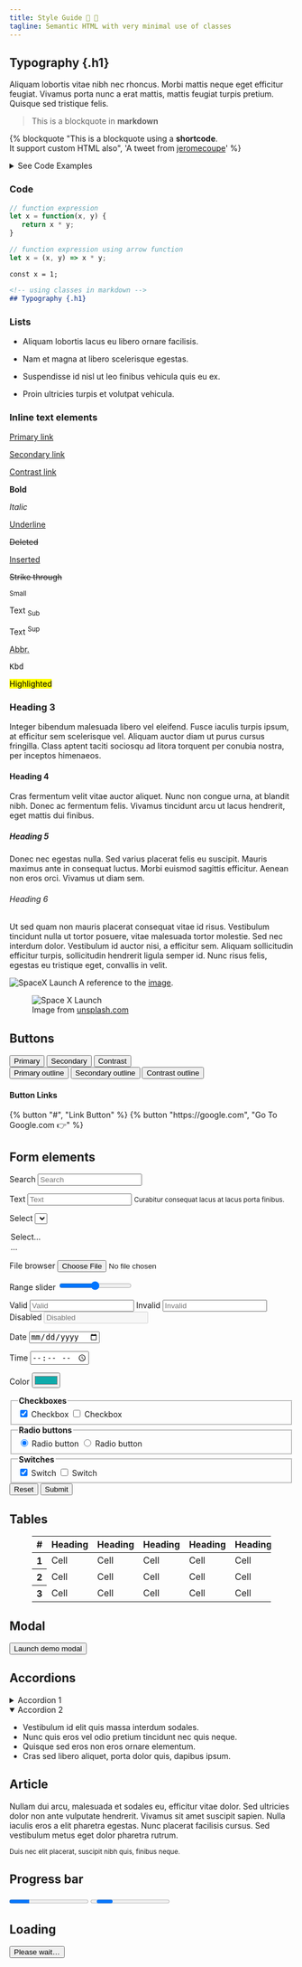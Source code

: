 ```yaml
---
title: Style Guide 💅 🎨
tagline: Semantic HTML with very minimal use of classes
---
```

<!-- Typography-->

## Typography {.h1}

Aliquam lobortis vitae nibh nec rhoncus. Morbi mattis neque eget efficitur feugiat. Vivamus porta nunc a erat mattis, mattis feugiat turpis pretium. Quisque sed tristique felis.

<!-- Blockquote -->

> This is a blockquote in **markdown**

{% blockquote "This is a blockquote using a <strong>shortcode</strong>.<br> It support custom HTML also", 'A tweet from <a href="https://twitter.com/jeromecoupe/status/1419726998881062915">jeromecoupe</a>' %}


<details>
  <summary>See Code Examples</summary>

```jinja2
{% raw %}{# Using just Markdown #}
  > This is a blockquote in **markdown**

{# Using a 11ty Shortcode #}
{% blockquote  "This is a blockquote using a <strong>shortcode</strong>", "This is a citation" %}{% endraw %}
```
</details>

<!-- Code & Pre -->
### Code

```js
// function expression
let x = function(x, y) {
   return x * y;
}

// function expression using arrow function
let x = (x, y) => x * y;
```
`const x = 1;`

```markdown
<!-- using classes in markdown -->
## Typography {.h1}

```





<!-- Lists-->

### Lists

- Aliquam lobortis lacus eu libero ornare facilisis.
- Nam et magna at libero scelerisque egestas.
- Suspendisse id nisl ut leo finibus vehicula quis eu ex.
- Proin ultricies turpis et volutpat vehicula.

  <!-- Inline text elements-->

### Inline text elements

  <section class="grid">
    <p><a href="#" onclick="event.preventDefault()">Primary link</a></p>
    <p><a href="#" class="secondary" onclick="event.preventDefault()">Secondary link</a></p>
    <p><a href="#" class="contrast" onclick="event.preventDefault()">Contrast link</a></p>
  </section>
  <section class="grid">
    <p><strong>Bold</strong></p>
    <p><em>Italic</em></p>
    <p><u>Underline</u></p>
  </section>
  <section class="grid">
    <p><del>Deleted</del></p>
    <p><ins>Inserted</ins></p>
    <p><s>Strike through</s></p>
  </section>
  <section class="grid">
    <p><small>Small </small></p>
    <p>Text <sub>Sub</sub></p>
    <p>Text <sup>Sup</sup></p>
  </section>
  <section class="grid">
    <p><abbr title="Abbreviation" data-tooltip="Abbreviation">Abbr.</abbr></p>
    <p><kbd>Kbd</kbd></p>
    <p><mark>Highlighted</mark></p>
  </section>

  <!-- Headings-->

### Heading 3

Integer bibendum malesuada libero vel eleifend. Fusce iaculis turpis ipsum, at efficitur sem scelerisque vel. Aliquam auctor diam ut purus cursus fringilla. Class aptent taciti sociosqu ad litora torquent per conubia nostra, per inceptos himenaeos.

#### Heading 4

Cras fermentum velit vitae auctor aliquet. Nunc non congue urna, at blandit nibh. Donec ac fermentum felis. Vivamus tincidunt arcu ut lacus hendrerit, eget mattis dui finibus.

##### Heading 5

Donec nec egestas nulla. Sed varius placerat felis eu suscipit. Mauris maximus ante in consequat luctus. Morbi euismod sagittis efficitur. Aenean non eros orci. Vivamus ut diam sem.

###### Heading 6

Ut sed quam non mauris placerat consequat vitae id risus. Vestibulum tincidunt nulla ut tortor posuere, vitae malesuada tortor molestie. Sed nec interdum dolor. Vestibulum id auctor nisi, a efficitur sem. Aliquam sollicitudin efficitur turpis, sollicitudin hendrerit ligula semper id. Nunc risus felis, egestas eu tristique eget, convallis in velit.

  <!-- Media-->

![SpaceX Launch](https://source.unsplash.com/TV2gg2kZD1o)
A reference to the [image](#image).

<figure>
 <img src="https://source.unsplash.com/TV2gg2kZD1o" alt="Space X Launch">
  <figcaption>Image from <a href="https://unsplash.com">unsplash.com</a></figcaption>
</figure>

</section><!-- End Typography-->

<!-- Buttons-->
<section id="buttons">
  <h2>Buttons</h2>
  <div class="grid" style="margin-top: 1rem">
    <button>Primary</button>
    <button class="secondary">Secondary</button>
    <button class="contrast">Contrast</button>
  </div>
  <div class="grid">
    <button class="outline">Primary outline</button>
    <button class="outline secondary">Secondary outline</button>
    <button class="outline contrast">Contrast outline</button>
  </div>
  <h4>Button Links</h4>
  <div class="grid">
    {% button "#", "Link Button" %}
    {% button "https://google.com", "Go To Google.com 👉" %}
  </div>
</section><!-- End Buttons -->

</section><!-- End Buttons -->

<!-- Form elements-->
<section id="form">
  <form>
    <h2>Form elements</h2>

  <!-- Search -->

<label for="search">Search</label>
<input type="search" id="search" name="search" placeholder="Search">

  <!-- Text -->

<label for="text">Text</label>
<input type="text" id="text" name="text" placeholder="Text">
<small>Curabitur consequat lacus at lacus porta finibus.</small>

  <!-- Select -->

<label for="select">Select</label>
<select id="select" name="select" required>

<option value="" selected>Select…</option>
<option>…</option>
</select>

  <!-- File browser -->

<label for="file">File browser
<input type="file" id="file" name="file">
</label>

  <!-- Range slider control -->

<label for="range">Range slider
<input type="range" min="0" max="100" value="50" id="range" name="range">
</label>

  <!-- States -->
  <div class="grid">
    <label for="valid">
      Valid
      <input type="text" id="valid" name="valid" placeholder="Valid" aria-invalid="false">
    </label>
    <label for="invalid">
      Invalid
      <input type="text" id="invalid" name="invalid" placeholder="Invalid" aria-invalid="true">
    </label>
      <label for="disabled">
        Disabled
        <input type="text" id="disabled" name="disabled" placeholder="Disabled" disabled>
      </label>
    </div>

  <div class="grid">

  <!-- Date-->

<label for="date">Date
<input type="date" id="date" name="date">
</label>

  <!-- Time-->

<label for="time">Time
<input type="time" id="time" name="time">
</label>

  <!-- Color-->

<label for="color">Color
<input type="color" id="color" name="color" value="#0eaaaa">
</label>

  </div>

  <div class="grid">

  <!-- Checkboxes -->
  <fieldset>
    <legend><strong>Checkboxes</strong></legend>
    <label for="checkbox-1">
      <input type="checkbox" id="checkbox-1" name="checkbox-1" checked>
      Checkbox
    </label>
    <label for="checkbox-2">
      <input type="checkbox" id="checkbox-2" name="checkbox-2">
      Checkbox
    </label>
  </fieldset>

  <!-- Radio buttons -->
  <fieldset>
    <legend><strong>Radio buttons</strong></legend>
    <label for="radio-1">
      <input type="radio" id="radio-1" name="radio" value="radio-1" checked>
      Radio button
    </label>
    <label for="radio-2">
      <input type="radio" id="radio-2" name="radio" value="radio-2">
      Radio button
    </label>
  </fieldset>

  <!-- Switch -->
  <fieldset>
    <legend><strong>Switches</strong></legend>
    <label for="switch-1">
      <input type="checkbox" id="switch-1" name="switch-1" role="switch" checked>
      Switch
    </label>
    <label for="switch-2">
      <input type="checkbox" id="switch-2" name="switch-2" role="switch">
      Switch
    </label>
  </fieldset>

  </div>

  <!-- Buttons -->
  <input type="reset" value="Reset" onclick="event.preventDefault()">
  <input type="submit" value="Submit" onclick="event.preventDefault()">

  </form>

  </section><!-- End Form elements-->

  <!-- Tables -->
  <section id="tables">
    <h2>Tables</h2>
    <figure>
      <table role="grid">
        <thead>
          <tr>
            <th scope="col">#</th>
            <th scope="col">Heading</th>
            <th scope="col">Heading</th>
            <th scope="col">Heading</th>
            <th scope="col">Heading</th>
            <th scope="col">Heading</th>
            <th scope="col">Heading</th>
            <th scope="col">Heading</th>
          </tr>
        </thead>
        <tbody>
          <tr>
            <th scope="row">1</th>
            <td>Cell</td>
            <td>Cell</td>
            <td>Cell</td>
            <td>Cell</td>
            <td>Cell</td>
            <td>Cell</td>
            <td>Cell</td>
          </tr>
          <tr>
            <th scope="row">2</th>
            <td>Cell</td>
            <td>Cell</td>
            <td>Cell</td>
            <td>Cell</td>
            <td>Cell</td>
            <td>Cell</td>
            <td>Cell</td>
          </tr>
          <tr>
            <th scope="row">3</th>
            <td>Cell</td>
            <td>Cell</td>
            <td>Cell</td>
            <td>Cell</td>
            <td>Cell</td>
            <td>Cell</td>
            <td>Cell</td>
          </tr>
        </tbody>
      </table>
    </figure>
  </section><!-- End Tables -->

  <!-- Modal -->
  <section id="modal">
    <h2>Modal</h2>
    <button class="contrast" data-target="modal-example" onclick="toggleModal(event)">Launch demo modal</button>
  </section><!-- End Modal -->

  <!-- Accordions -->
  <section id="accordions">
    <h2>Accordions</h2>
    <details>
      <summary>Accordion 1</summary>
      <p>Lorem ipsum dolor sit amet, consectetur adipiscing elit. Pellentesque urna diam, tincidunt nec porta sed, auctor id velit. Etiam venenatis nisl ut orci consequat, vitae tempus quam commodo. Nulla non mauris ipsum. Aliquam eu posuere orci. Nulla convallis lectus rutrum quam hendrerit, in facilisis elit sollicitudin. Mauris pulvinar pulvinar mi, dictum tristique elit auctor quis. Maecenas ac ipsum ultrices, porta turpis sit amet, congue turpis.</p>
    </details>
    <details open>
      <summary>Accordion 2</summary>
      <ul>
        <li>Vestibulum id elit quis massa interdum sodales.</li>
        <li>Nunc quis eros vel odio pretium tincidunt nec quis neque.</li>
        <li>Quisque sed eros non eros ornare elementum.</li>
        <li>Cras sed libero aliquet, porta dolor quis, dapibus ipsum.</li>
      </ul>
    </details>
  </section><!-- End Accordions -->

  <!-- Article-->
  <article id="article">
    <h2>Article</h2>
    <p>Nullam dui arcu, malesuada et sodales eu, efficitur vitae dolor. Sed ultricies dolor non ante vulputate hendrerit. Vivamus sit amet suscipit sapien. Nulla iaculis eros a elit pharetra egestas. Nunc placerat facilisis cursus. Sed vestibulum metus eget dolor pharetra rutrum.</p>
    <footer><small>Duis nec elit placerat, suscipit nibh quis, finibus neque.</small></footer>
  </article><!-- End Article-->

  <!-- Progress -->
  <section id="progress">
    <h2>Progress bar</h2>
    <progress id="progress-1" value="25" max="100"></progress>
    <progress id="progress-2"></progress>
  </section><!-- End Progress -->

  <!-- Loading -->
  <section id="loading">
    <h2>Loading</h2>
    <article aria-busy="true"></article>
    <button aria-busy="true">Please wait…</button>
  </section><!-- End Loading -->
